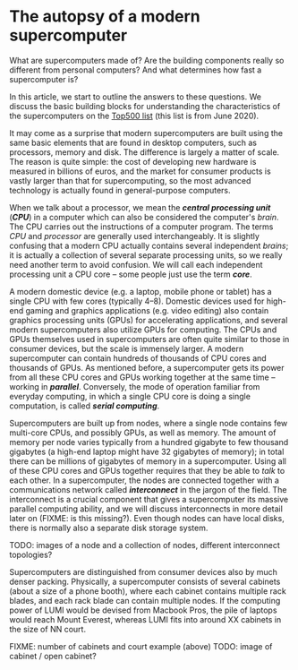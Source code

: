# The autopsy of a modern supercomputer

What are supercomputers made of? Are the building components really so
different from personal computers? And what determines how fast a
supercomputer is?

In this article, we start to outline the answers to these questions. We 
discuss the basic building blocks for understanding the
characteristics of the supercomputers on the
[Top500 list](https://www.top500.org/lists/top500/2020/06/) (this list
is from June 2020).

It may come as a surprise that modern supercomputers are built using the
same basic elements that are found in desktop computers, such as
processors, memory and disk. The difference is largely a matter of scale. The
reason is quite simple: the cost of developing new hardware is measured in
billions of euros, and the market for consumer products is vastly larger than
that for supercomputing, so the most advanced technology is
actually found in general-purpose computers.

When we talk about a processor, we mean the _**central processing unit**_
(_**CPU**_) in a computer which can also be considered the computer's
_brain_. The CPU carries out the instructions of a computer program. The terms
_CPU_ and _processor_ are generally used interchangeably. It is slightly confusing
that a modern CPU actually contains several independent _brains_; it
is actually a collection of several separate processing units, so we really
need another term to avoid confusion. We will call each independent processing
unit a CPU core – some people just use the term **_core_**.

A modern domestic device (e.g. a laptop, mobile phone or tablet) has a single
CPU with few cores (typically 4–8). Domestic devices used for high-end
gaming and graphics applications (e.g. video editing) also contain 
graphics processing units (GPUs) for accelerating applications, and
several modern supercomputers also utilize GPUs for computing. The CPUs and
GPUs themselves used in supercomputers are often quite similar to those in
consumer devices, but the scale is immensely larger. A modern supercomputer
can contain hundreds of thousands of CPU cores and thousands of GPUs. As
mentioned before, a supercomputer gets its power from all these CPU cores and
GPUs working together at the same time – working in _**parallel**_.
Conversely, the mode of operation familiar from everyday
computing, in which a single CPU core is doing a single computation, is called
_**serial computing**_.

Supercomputers are built up from nodes, where a single node contains few
multi-core CPUs, and possibly GPUs, as well as memory. The amount of memory per
node varies typically from a hundred gigabyte to few thousand gigabytes (a
high-end laptop might have 32 gigabytes of memory); in total there can be
millions of gigabytes of memory in a supercomputer. Using all of these
CPU cores and GPUs together requires that they be able to _talk_ to each other.
In a supercomputer, the nodes are connected together with a communications
network called _**interconnect**_ in the jargon of the field.
The interconnect is a crucial component that gives a supercomputer its massive parallel computing ability, and
we will discuss interconnects in more detail later on (FIXME: is this missing?).
Even though nodes can have local disks, there is normally also a separate
disk storage system.

TODO: images of a node and a collection of nodes, different interconnect
topologies?

Supercomputers are distinguished from consumer devices also by much denser
packing. Physically, a supercomputer consists of several cabinets (about a
size of a phone booth), where each cabinet contains multiple rack blades, and
each rack blade can contain multiple nodes. If the computing power of LUMI
would be devised from Macbook Pros, the pile of laptops would reach Mount
Everest, whereas LUMI fits into around XX cabinets in the size of NN court.

FIXME: number of cabinets and court example (above)
TODO: image of cabinet / open cabinet?

<!-- Copyright SURFsara,  EPCC at the University of Edinburgh, CSC - IT Center for Science Ltd. >
